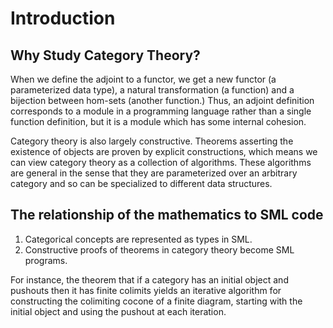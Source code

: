 # Introduction

## Why Study Category Theory?

When we define the adjoint to a functor, we get a new functor (a parameterized
data type), a natural transformation (a function) and a bijection between
hom-sets (another function.) Thus, an adjoint definition corresponds to a
module in a programming language rather than a single function definition, but
it is a module which has some internal cohesion.

Category theory is also largely constructive. Theorems asserting the existence
of objects are proven by explicit constructions, which means we can view
category theory as a collection of algorithms. These algorithms are general in
the sense that they are parameterized over an arbitrary category and so can be
specialized to different data structures.

## The relationship of the mathematics to SML code

  1. Categorical concepts are represented as types in SML.
  2. Constructive proofs of theorems in category theory become SML programs.

For instance, the theorem that if a category has an initial object and pushouts
then it has finite colimits yields an iterative algorithm for constructing the
colimiting cocone of a finite diagram, starting with the initial object and
using the pushout at each iteration.

